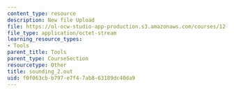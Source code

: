 ```yaml
---
content_type: resource
description: New file Upload
file: https://ol-ocw-studio-app-production.s3.amazonaws.com/courses/12-811-tropical-meteorology-spring-2011/f0f063cbb797e7f47ab863189dc40da9_sounding_2.out
file_type: application/octet-stream
learning_resource_types:
- Tools
parent_title: Tools
parent_type: CourseSection
resourcetype: Other
title: sounding_2.out
uid: f0f063cb-b797-e7f4-7ab8-63189dc40da9
---
```

